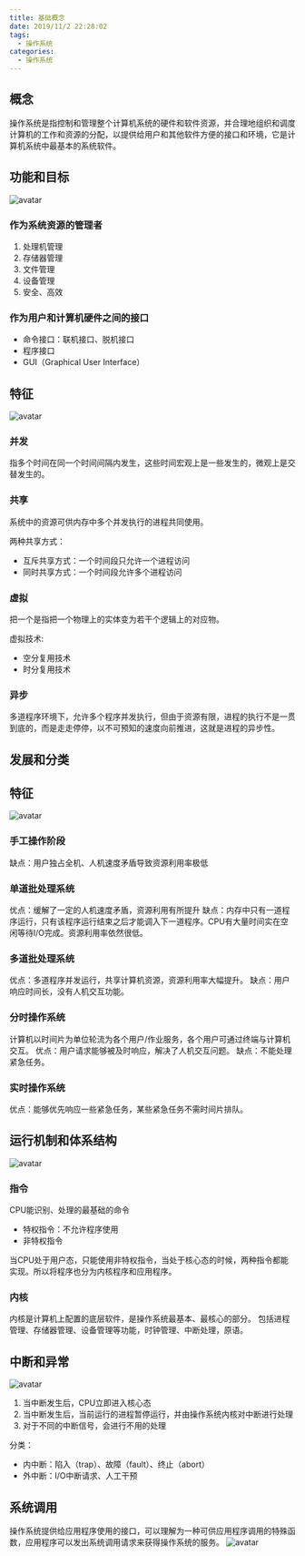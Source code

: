 ```yaml
---
title: 基础概念
date: 2019/11/2 22:28:02
tags:
  - 操作系统
categories:
  - 操作系统
---
```


## 概念
操作系统是指控制和管理整个计算机系统的硬件和软件资源，并合理地组织和调度计算机的工作和资源的分配，以提供给用户和其他软件方便的接口和环境，它是计算机系统中最基本的系统软件。
<!-- more -->
## 功能和目标
![avatar](/source/image/操作系统/基础概念.png)

### 作为系统资源的管理者
1. 处理机管理
2. 存储器管理
3. 文件管理
4. 设备管理
5. 安全、高效 

### 作为用户和计算机硬件之间的接口
- 命令接口：联机接口、脱机接口
- 程序接口
- GUI（Graphical User Interface）

## 特征
![avatar](/source/image/操作系统/特征.jpg)
### 并发
指多个时间在同一个时间间隔内发生，这些时间宏观上是一些发生的，微观上是交替发生的。

### 共享
系统中的资源可供内存中多个并发执行的进程共同使用。

两种共享方式：
- 互斥共享方式：一个时间段只允许一个进程访问
- 同时共享方式：一个时间段允许多个进程访问

### 虚拟
把一个是指把一个物理上的实体变为若干个逻辑上的对应物。

虚拟技术:
- 空分复用技术
- 时分复用技术

### 异步
多道程序环境下，允许多个程序并发执行，但由于资源有限，进程的执行不是一贯到底的，而是走走停停，以不可预知的速度向前推进，这就是进程的异步性。


## 发展和分类
## 特征
![avatar](/source/image/操作系统/发展和分类.jpg)
### 手工操作阶段
缺点：用户独占全机、人机速度矛盾导致资源利用率极低

### 单道批处理系统
优点：缓解了一定的人机速度矛盾，资源利用有所提升
缺点：内存中只有一道程序运行，只有该程序运行结束之后才能调入下一道程序。CPU有大量时间实在空闲等待I/O完成。资源利用率依然很低。

### 多道批处理系统
优点：多道程序并发运行，共享计算机资源，资源利用率大幅提升。
缺点：用户响应时间长，没有人机交互功能。

### 分时操作系统
计算机以时间片为单位轮流为各个用户/作业服务，各个用户可通过终端与计算机交互。
优点：用户请求能够被及时响应，解决了人机交互问题。
缺点：不能处理紧急任务。

### 实时操作系统
优点：能够优先响应一些紧急任务，某些紧急任务不需时间片排队。


## 运行机制和体系结构
![avatar](/source/image/操作系统/运行机制和体系结构.jpg)
### 指令
CPU能识别、处理的最基础的命令

- 特权指令：不允许程序使用
- 非特权指令

当CPU处于用户态，只能使用非特权指令，当处于核心态的时候，两种指令都能实现。所以将程序也分为内核程序和应用程序。

### 内核
内核是计算机上配置的底层软件，是操作系统最基本、最核心的部分。
包括进程管理、存储器管理、设备管理等功能，时钟管理、中断处理，原语。

## 中断和异常
![avatar](/source/image/操作系统/中断和异常.jpg)

1. 当中断发生后，CPU立即进入核心态
2. 当中断发生后，当前运行的进程暂停运行，并由操作系统内核对中断进行处理
3. 对于不同的中断信号，会进行不用的处理

分类：
- 内中断：陷入（trap）、故障（fault）、终止（abort）
- 外中断：I/O中断请求、人工干预

## 系统调用
操作系统提供给应用程序使用的接口，可以理解为一种可供应用程序调用的特殊函数，应用程序可以发出系统调用请求来获得操作系统的服务。
![avatar](/source/image/操作系统/系统调用.jpg)
